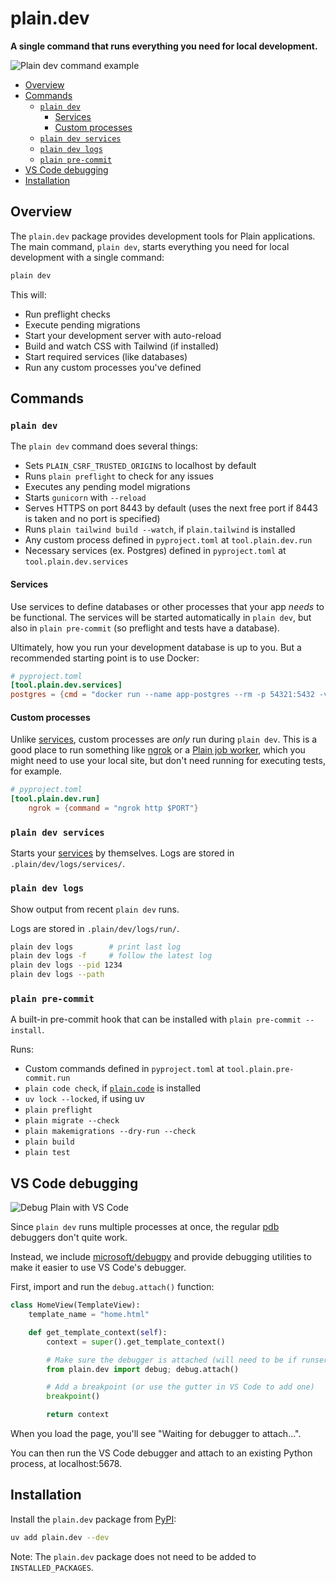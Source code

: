 # plain.dev

**A single command that runs everything you need for local development.**

![Plain dev command example](https://github.com/dropseed/plain/assets/649496/3643bb64-a99b-4a8e-adab-8c6b81791ea9)

- [Overview](#overview)
- [Commands](#commands)
    - [`plain dev`](#plain-dev)
        - [Services](#services)
        - [Custom processes](#custom-processes)
    - [`plain dev services`](#plain-dev-services)
    - [`plain dev logs`](#plain-dev-logs)
    - [`plain pre-commit`](#plain-pre-commit)
- [VS Code debugging](#vs-code-debugging)
- [Installation](#installation)

## Overview

The `plain.dev` package provides development tools for Plain applications. The main command, `plain dev`, starts everything you need for local development with a single command:

```bash
plain dev
```

This will:

- Run preflight checks
- Execute pending migrations
- Start your development server with auto-reload
- Build and watch CSS with Tailwind (if installed)
- Start required services (like databases)
- Run any custom processes you've defined

## Commands

### `plain dev`

The `plain dev` command does several things:

- Sets `PLAIN_CSRF_TRUSTED_ORIGINS` to localhost by default
- Runs `plain preflight` to check for any issues
- Executes any pending model migrations
- Starts `gunicorn` with `--reload`
- Serves HTTPS on port 8443 by default (uses the next free port if 8443 is taken and no port is specified)
- Runs `plain tailwind build --watch`, if `plain.tailwind` is installed
- Any custom process defined in `pyproject.toml` at `tool.plain.dev.run`
- Necessary services (ex. Postgres) defined in `pyproject.toml` at `tool.plain.dev.services`

#### Services

Use services to define databases or other processes that your app _needs_ to be functional. The services will be started automatically in `plain dev`, but also in `plain pre-commit` (so preflight and tests have a database).

Ultimately, how you run your development database is up to you. But a recommended starting point is to use Docker:

```toml
# pyproject.toml
[tool.plain.dev.services]
postgres = {cmd = "docker run --name app-postgres --rm -p 54321:5432 -v $(pwd)/.plain/dev/pgdata:/var/lib/postgresql/data -e POSTGRES_PASSWORD=postgres postgres:15 postgres"}
```

#### Custom processes

Unlike [services](#services), custom processes are _only_ run during `plain dev`. This is a good place to run something like [ngrok](https://ngrok.com/) or a [Plain job worker](../../../plain-jobs), which you might need to use your local site, but don't need running for executing tests, for example.

```toml
# pyproject.toml
[tool.plain.dev.run]
    ngrok = {command = "ngrok http $PORT"}
```

### `plain dev services`

Starts your [services](#services) by themselves.
Logs are stored in `.plain/dev/logs/services/`.

### `plain dev logs`

Show output from recent `plain dev` runs.

Logs are stored in `.plain/dev/logs/run/`.

```bash
plain dev logs        # print last log
plain dev logs -f     # follow the latest log
plain dev logs --pid 1234
plain dev logs --path
```

### `plain pre-commit`

A built-in pre-commit hook that can be installed with `plain pre-commit --install`.

Runs:

- Custom commands defined in `pyproject.toml` at `tool.plain.pre-commit.run`
- `plain code check`, if [`plain.code`](https://plainframework.com/docs/plain-code/plain/code/) is installed
- `uv lock --locked`, if using uv
- `plain preflight`
- `plain migrate --check`
- `plain makemigrations --dry-run --check`
- `plain build`
- `plain test`

## VS Code debugging

![Debug Plain with VS Code](https://github.com/dropseed/plain-public/assets/649496/250138b6-7702-4ab6-bf38-e0c8e3c56d06)

Since `plain dev` runs multiple processes at once, the regular [pdb](https://docs.python.org/3/library/pdb.html) debuggers don't quite work.

Instead, we include [microsoft/debugpy](https://github.com/microsoft/debugpy) and provide debugging utilities to make it easier to use VS Code's debugger.

First, import and run the `debug.attach()` function:

```python
class HomeView(TemplateView):
    template_name = "home.html"

    def get_template_context(self):
        context = super().get_template_context()

        # Make sure the debugger is attached (will need to be if runserver reloads)
        from plain.dev import debug; debug.attach()

        # Add a breakpoint (or use the gutter in VS Code to add one)
        breakpoint()

        return context
```

When you load the page, you'll see "Waiting for debugger to attach...".

You can then run the VS Code debugger and attach to an existing Python process, at localhost:5678.

## Installation

Install the `plain.dev` package from [PyPI](https://pypi.org/project/plain.dev/):

```bash
uv add plain.dev --dev
```

Note: The `plain.dev` package does not need to be added to `INSTALLED_PACKAGES`.

